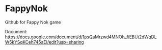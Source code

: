 # FappyNok
Github for Fappy Nok game

Document: https://docs.google.com/document/d/1psQaMrzwd4MNOh_fiEBUt2dWqDLW5kYSqKCeh745aEI/edit?usp=sharing
